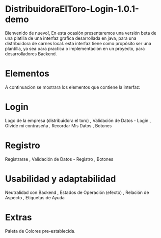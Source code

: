 # DistribuidoraElToro-Login-1.0.1-demo
Bienvenido de nuevo!, En esta ocasión presentaremos una versión beta de una platilla de una interfaz grafica desarrollada en java, para una distribuidora de carnes local. esta interfaz tiene como propósito ser una plantilla, ya sea para practica o implementación en un proyecto, para desarrolladores Backend.

# Elementos
A continuacion se mostrara los elementos que contiene la interfaz:

# Login
Logo de la empresa (distribuidora el toro)
, Validación de Datos - Login
, Olvidé mi contraseña
, Recordar Mis Datos
, Botones

# Registro
Registrarse
, Validación de Datos - Registro
, Botones

# Usabilidad y adaptabilidad
Neutralidad con Backend
, Estados de Operación (efecto)
, Relación de Aspecto
, Etiquetas de Ayuda

# Extras
Paleta de Colores pre-establecida.




